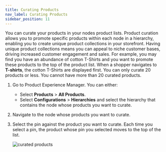 ```yaml
---
title: Curating Products
nav_label: Curating Products
sidebar_position: 11
---
```


You can curate your products in your nodes product lists. Product curation allows you to promote specific products within each node in a hierarchy, enabling you to create unique product collections in your storefront. Having unique product collections means you can appeal to niche customer bases, driving increased customer engagement and sales. For example, you may find you have an abundance of cotton T-Shirts and you want to promote these products to the top of the product list. When a shopper navigates to **T-shirts**, the cotton T-Shirts are displayed first.  You can only curate 20 products or less. You cannot have more than 20 curated products.

1. Go to Product Experience Manager. You can either:

    - Select **Products** > **All Products**.
    - Select **Configurations** > **Hierarchies** and select the hierarchy that contains the node whose products you want to curate. 

1. Navigate to the node whose products you want to curate.
1. Select the pin against the product you want to curate. Each time you select a pin, the product whose pin you selected moves to the top of the list.  

    ![curated products](/assets/curated_products.png)
